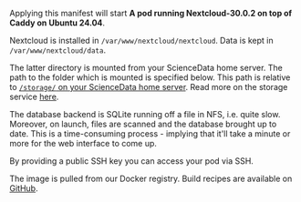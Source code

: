 Applying this manifest will start **A pod running Nextcloud-30.0.2 on top of Caddy on Ubuntu 24.04**.

Nextcloud is installed in `/var/www/nextcloud/nextcloud`. Data is kept in `/var/www/nextcloud/data`.

The latter directory is mounted from your ScienceData home server. The path to the folder which is mounted is specified below. This path is relative to [`/storage/` on your ScienceData home server](/storage/). Read more on the storage service [here](https://sciencedata.dk/sites/developer/ManagingFiles/index#storage).

The database backend is SQLite running off a file in NFS, i.e. quite slow. Moreover, on launch, files are scanned and the database brought up to date. This is a time-consuming process - implying that it'll take a minute or more for the web interface to come up.

By providing a public SSH key you can access your pod via SSH.

The image is pulled from our Docker registry. Build recipes are available on [GitHub](https://github.com/deic-dk/sciencedata_images).

